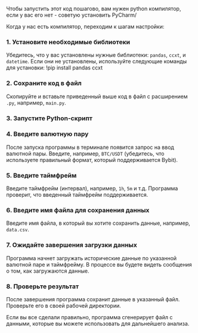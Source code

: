 Чтобы запустить этот код пошагово, вам нужен python компилятор, если у вас его нет - советую установить PyCharm/

Когда у нас есть компилятор, переходим к шагам настройки:

### 1. Установите необходимые библиотеки
Убедитесь, что у вас установлены нужные библиотеки: `pandas`, `ccxt`, и `datetime`. Если они не установлены, используйте следующие команды для установки:
!pip install pandas ccxt

### 2. Сохраните код в файл
Скопируйте и вставьте приведенный выше код в файл с расширением `.py`, например, `main.py`.

### 3. Запустите Python-скрипт

### 4. Введите валютную пару
После запуска программы в терминале появится запрос на ввод валютной пары. Введите, например, `BTC/USDT` (убедитесь, что используете правильный формат, который поддерживается Bybit).

### 5. Введите таймфрейм
Введите таймфрейм (интервал), например, `1h`, `5m` и т.д. Программа проверит, что введенный таймфрейм поддерживается.

### 6. Введите имя файла для сохранения данных
Введите имя файла, в который вы хотите сохранить данные, например, `data.csv`.

### 7. Ожидайте завершения загрузки данных
Программа начнет загружать исторические данные по указанной валютной паре и таймфрейму. В процессе вы будете видеть сообщения о том, как загружаются данные.

### 8. Проверьте результат
После завершения программа сохранит данные в указанный файл. Проверьте его в своей рабочей директории.

Если вы все сделали правильно, программа сгенерирует файл с данными, которые вы можете использовать для дальнейшего анализа.
 
